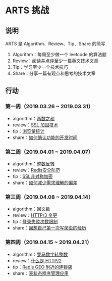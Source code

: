 # ARTS 挑战

## 说明

ARTS 是 Algorithm、Review、Tip、Share 的简写

1. Algorithm：每周至少做一个 leetcode 的算法题
2. Review：阅读并点评至少一篇英文技术文章
3. Tip：学习至少一个技术技巧
4. Share：分享一篇有观点和思考的技术文章

## 行动

### 第一周（2019.03.26 ~ 2019.03.31）

* algorithm：[两数之和](./algorithm/two-sum.md)
* review：[SSL 加固技术](./review/SSL加固技术.md)
* tip：[浏览量统计](./tip/浏览量统计.md)
* share：[如何确认功能的开发时间](./share/如何确认功能的开发时间.md)

### 第二周（2019.04.01 ~ 2019.04.07）

* algorithm：[整数反转](./algorithm/reverse-integer.md)
* review：[Redis安全防范](./review/Redis安全防范.md)
* tip：[SSL非对称加密](./tip/SSL非对称加密.md)
* share：[如何减少需求理解的偏差](./share/如何减少需求理解的偏差.md)

### 第三周（2019.04.08 ~ 2019.04.14）

* algorithm：[回文数](./algorithm/palindrome-number.md)
* review：[HTTP/3 变更](./review/HTTP.3变更.md)
* tip：[登录失败次数限制](./tip/登录失败次数限制.md)
* share：[回想自己第一次写爬虫的经历](./share/回想自己第一次写爬虫的经历.md)

### 第四周（2019.04.15 ~ 2019.04.21）

* algorithm：[罗马数字转整数](./algorithm/roman-to-integer.md)
* review：[什么是 HTTP/2](./review/什么是HTTP.2.md)
* tip：[Redis GEO 附近的连锁店](./tip/Redis_GEO_附近的连锁店.md)
* share：[表状态程序管理应用](./share/表状态程序管理应用.md)